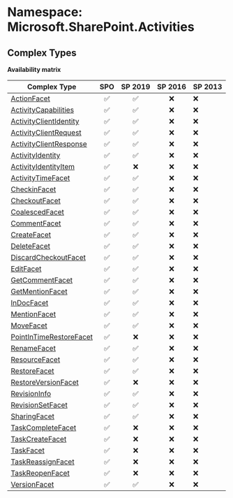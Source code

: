 # Namespace: Microsoft.SharePoint.Activities

## Complex Types

**Availability matrix**

Complex Type | SPO | SP 2019 | SP 2016 | SP 2013
----------|:---:|:-------:|:-------:|:-------
[ActionFacet](./ComplexTypes/ActionFacet.md) | ✅ | ✅ | ❌ | ❌
[ActivityCapabilities](./ComplexTypes/ActivityCapabilities.md) | ✅ | ✅ | ❌ | ❌
[ActivityClientIdentity](./ComplexTypes/ActivityClientIdentity.md) | ✅ | ✅ | ❌ | ❌
[ActivityClientRequest](./ComplexTypes/ActivityClientRequest.md) | ✅ | ✅ | ❌ | ❌
[ActivityClientResponse](./ComplexTypes/ActivityClientResponse.md) | ✅ | ✅ | ❌ | ❌
[ActivityIdentity](./ComplexTypes/ActivityIdentity.md) | ✅ | ✅ | ❌ | ❌
[ActivityIdentityItem](./ComplexTypes/ActivityIdentityItem.md) | ✅ | ❌ | ❌ | ❌
[ActivityTimeFacet](./ComplexTypes/ActivityTimeFacet.md) | ✅ | ✅ | ❌ | ❌
[CheckinFacet](./ComplexTypes/CheckinFacet.md) | ✅ | ✅ | ❌ | ❌
[CheckoutFacet](./ComplexTypes/CheckoutFacet.md) | ✅ | ✅ | ❌ | ❌
[CoalescedFacet](./ComplexTypes/CoalescedFacet.md) | ✅ | ✅ | ❌ | ❌
[CommentFacet](./ComplexTypes/CommentFacet.md) | ✅ | ✅ | ❌ | ❌
[CreateFacet](./ComplexTypes/CreateFacet.md) | ✅ | ✅ | ❌ | ❌
[DeleteFacet](./ComplexTypes/DeleteFacet.md) | ✅ | ✅ | ❌ | ❌
[DiscardCheckoutFacet](./ComplexTypes/DiscardCheckoutFacet.md) | ✅ | ✅ | ❌ | ❌
[EditFacet](./ComplexTypes/EditFacet.md) | ✅ | ✅ | ❌ | ❌
[GetCommentFacet](./ComplexTypes/GetCommentFacet.md) | ✅ | ✅ | ❌ | ❌
[GetMentionFacet](./ComplexTypes/GetMentionFacet.md) | ✅ | ✅ | ❌ | ❌
[InDocFacet](./ComplexTypes/InDocFacet.md) | ✅ | ✅ | ❌ | ❌
[MentionFacet](./ComplexTypes/MentionFacet.md) | ✅ | ✅ | ❌ | ❌
[MoveFacet](./ComplexTypes/MoveFacet.md) | ✅ | ✅ | ❌ | ❌
[PointInTimeRestoreFacet](./ComplexTypes/PointInTimeRestoreFacet.md) | ✅ | ❌ | ❌ | ❌
[RenameFacet](./ComplexTypes/RenameFacet.md) | ✅ | ✅ | ❌ | ❌
[ResourceFacet](./ComplexTypes/ResourceFacet.md) | ✅ | ✅ | ❌ | ❌
[RestoreFacet](./ComplexTypes/RestoreFacet.md) | ✅ | ✅ | ❌ | ❌
[RestoreVersionFacet](./ComplexTypes/RestoreVersionFacet.md) | ✅ | ❌ | ❌ | ❌
[RevisionInfo](./ComplexTypes/RevisionInfo.md) | ✅ | ✅ | ❌ | ❌
[RevisionSetFacet](./ComplexTypes/RevisionSetFacet.md) | ✅ | ✅ | ❌ | ❌
[SharingFacet](./ComplexTypes/SharingFacet.md) | ✅ | ✅ | ❌ | ❌
[TaskCompleteFacet](./ComplexTypes/TaskCompleteFacet.md) | ✅ | ❌ | ❌ | ❌
[TaskCreateFacet](./ComplexTypes/TaskCreateFacet.md) | ✅ | ❌ | ❌ | ❌
[TaskFacet](./ComplexTypes/TaskFacet.md) | ✅ | ❌ | ❌ | ❌
[TaskReassignFacet](./ComplexTypes/TaskReassignFacet.md) | ✅ | ❌ | ❌ | ❌
[TaskReopenFacet](./ComplexTypes/TaskReopenFacet.md) | ✅ | ❌ | ❌ | ❌
[VersionFacet](./ComplexTypes/VersionFacet.md) | ✅ | ✅ | ❌ | ❌
